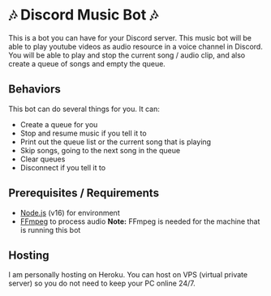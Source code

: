 # 🎶 Discord Music Bot 🎶
This is a bot you can have for your Discord server. This music bot will be able to play youtube videos as audio resource in a voice channel in Discord. You will be able to play and stop the current song / audio clip, and also create a queue of songs and empty the queue. 

## Behaviors
This bot can do several things for you. It can:
 - Create a queue for you
 - Stop and resume music if you tell it to
 - Print out the queue list or the current song that is playing
 - Skip songs, going to the next song in the queue 
 - Clear queues 
 - Disconnect if you tell it to 
 
## Prerequisites / Requirements 
- [Node.js](https://nodejs.org/en/) (v16) for environment 
- [FFmpeg](https://ffmpeg.org/) to process audio **Note:** FFmpeg is needed for the machine that is running this bot

## Hosting 
I am personally hosting on Heroku. You can host on VPS (virtual private server) so you do not need to keep your PC online 24/7. 
